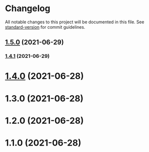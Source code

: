 # Changelog

All notable changes to this project will be documented in this file. See [standard-version](https://github.com/conventional-changelog/standard-version) for commit guidelines.

## [1.5.0](https://github.com/huangtiti/htt-rollup-cli/compare/v1.4.0...v1.5.0) (2021-06-29)

### [1.4.1](https://github.com/huangtiti/htt-rollup-cli/compare/v1.4.0...v1.4.1) (2021-06-29)

# [1.4.0](/compare/v1.3.0...v1.4.0) (2021-06-28)



# 1.3.0 (2021-06-28)

# 1.2.0 (2021-06-28)

# 1.1.0 (2021-06-28)
